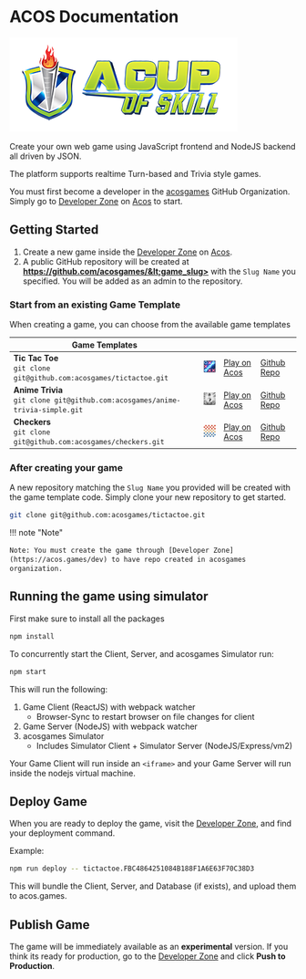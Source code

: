 # ACOS Documentation

[<img src="img/acos-logo-combined.png" alt="checkers" width="400"/>](https://acos.games/)

Create your own web game using JavaScript frontend and NodeJS backend all driven by JSON.

The platform supports realtime Turn-based and Trivia style games.

You must first become a developer in the [acosgames](https://github.com/acosgames) GitHub Organization. Simply go to [Developer Zone](https://acos.games/dev) on [Acos](https://acos.games/) to start.

## Getting Started

1. Create a new game inside the [Developer Zone](https://acos.games/dev) on [Acos](https://acos.games/).
2. A public GitHub repository will be created at **https://github.com/acosgames/&lt;game_slug>** with the `Slug Name` you specified. You will be added as an admin to the repository.

### Start from an existing Game Template

When creating a game, you can choose from the available game templates

| Game Templates  |                                                           |                                                |                                                       |
| --------------- | --------------------------------------------------------- | ---------------------------------------------- | ----------------------------------------------------- |
| **Tic Tac Toe** <br />`git clone git@github.com:acosgames/tictactoe.git` | <img src="img/tictactoe.png" alt="tictactoe" width="64"/> | [Play on Acos](https://acos.games/g/tictactoe) | [Github Repo](https://github.com/acosgames/tictactoe) |
| **Anime Trivia** <br />`git clone git@github.com:acosgames/anime-trivia-simple.git` | <img src="img/anime-trivia-simple.png" alt="anime-trivia-simple" width="64"/> | [Play on Acos](https://acos.games/g/anime-trivia-simple) | [Github Repo](https://github.com/acosgames/anime-trivia-simple) |
| **Checkers** <br />`git clone git@github.com:acosgames/checkers.git` | <img src="img/checkers.png" alt="checkers" width="64"/> | [Play on Acos](https://acos.games/g/checkers) | [Github Repo](https://github.com/acosgames/checkers) |


### After creating your game

A new repository matching the `Slug Name` you provided will be created with the game template code.  Simply clone your new repository to get started.

```bash
git clone git@github.com:acosgames/tictactoe.git
```

!!! note "Note"

    Note: You must create the game through [Developer Zone](https://acos.games/dev) to have repo created in acosgames organization.

## Running the game using simulator

First make sure to install all the packages

```bash
npm install
```

To concurrently start the Client, Server, and acosgames Simulator run:

```bash
npm start
```

This will run the following:

1. Game Client (ReactJS) with webpack watcher
    - Browser-Sync to restart browser on file changes for client
2. Game Server (NodeJS) with webpack watcher
3. acosgames Simulator
    - Includes Simulator Client + Simulator Server (NodeJS/Express/vm2)

Your Game Client will run inside an `<iframe>` and your Game Server will run inside the nodejs virtual machine.  



## Deploy Game

When you are ready to deploy the game, visit the [Developer Zone](https://acos.games/dev), and find your deployment command.

Example:

```bash
npm run deploy -- tictactoe.FBC4864251084B188F1A6E63F70C38D3
```

This will bundle the Client, Server, and Database (if exists), and upload them to acos.games.

## Publish Game

The game will be immediately available as an **experimental** version. If you think its ready for production, go to the [Developer Zone](https://acos.games/dev) and click **Push to Production**.
